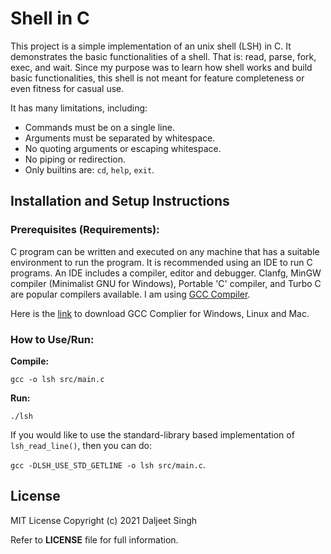 # Shell in C

This project is a simple implementation of an unix shell (LSH) in C.  It demonstrates the basic functionalities of a shell.
That is: read, parse, fork, exec, and wait. Since my purpose was to learn how shell works and build basic functionalities, this shell is not meant for feature completeness 
or even fitness for casual use. 

It has many limitations, including:

* Commands must be on a single line.
* Arguments must be separated by whitespace.
* No quoting arguments or escaping whitespace.
* No piping or redirection.
* Only builtins are: `cd`, `help`, `exit`.

## Installation and Setup Instructions

### Prerequisites (Requirements):

C program can be written and executed on any machine that has a suitable environment to run the program.
It is recommended using an IDE to run C programs. An IDE includes a compiler, editor and debugger. Clanfg, MinGW compiler (Minimalist GNU for Windows), Portable 'C' compiler, and Turbo C are popular compilers available. I am using [GCC Compiler](https://gcc.gnu.org).

Here is the [link](https://www.guru99.com/c-gcc-install.html) to download GCC Complier for Windows, Linux and Mac.

### How to Use/Run:

**Compile:**

`gcc -o lsh src/main.c` 

**Run:** 

`./lsh` 

If you would like to use the standard-library based implementation of `lsh_read_line()`, then
you can do: 

`gcc -DLSH_USE_STD_GETLINE -o lsh src/main.c`.

License
-------

MIT License
Copyright (c) 2021 Daljeet Singh

Refer to **LICENSE** file for full information.
